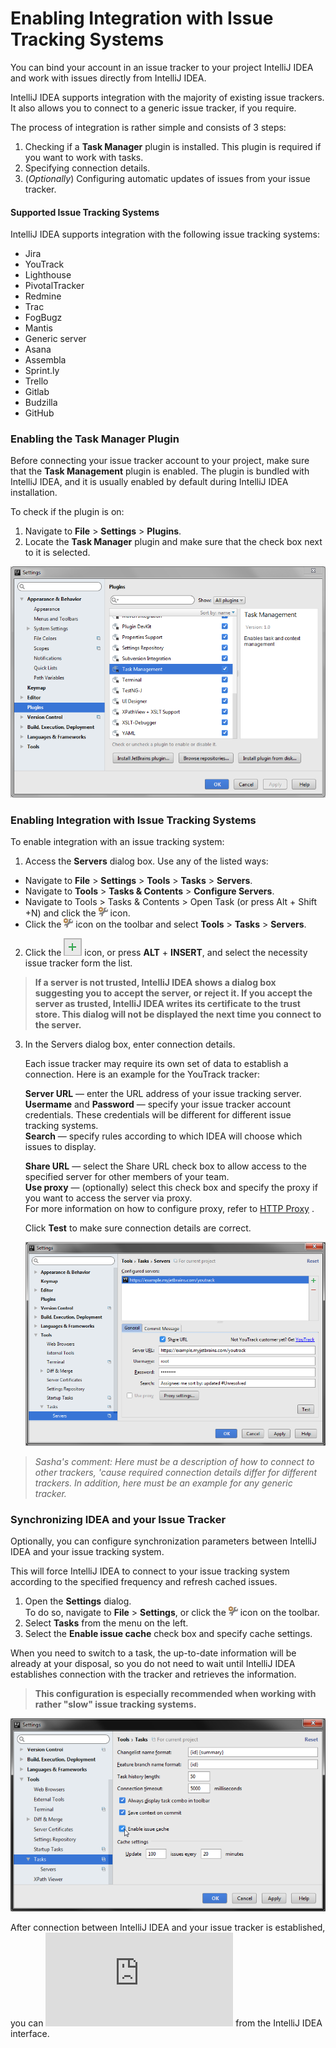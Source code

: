 # Enabling Integration with Issue Tracking Systems

You can bind your account in an issue tracker to your project IntelliJ IDEA and work with issues directly from IntelliJ IDEA. 

IntelliJ IDEA supports integration with the majority of existing issue trackers. It also allows you to connect to a generic issue tracker, if you require. 

The process of integration is rather simple and consists of 3 steps:
1. Checking if a **Task Manager** plugin is installed. This plugin is required if you want to work with tasks. 
2. Specifying connection details. 
3. (_Optionally_) Configuring automatic updates of issues from your issue tracker.

#### Supported Issue Tracking Systems

IntelliJ IDEA supports integration with the following issue tracking systems:

* Jira
* YouTrack
* Lighthouse
* PivotalTracker
* Redmine
* Trac
* FogBugz
* Mantis
* Generic server
* Asana
* Assembla
* Sprint.ly 
* Trello
* Gitlab
* Budzilla
* GitHub
 
### Enabling the Task Manager Plugin

Before connecting your issue tracker account to your project, make sure that the **Task Management** plugin is enabled. 
The plugin is bundled with IntelliJ IDEA, and it is usually enabled by default during IntelliJ IDEA installation. 

To check if the plugin is on:

1. Navigate to **File** > **Settings** > **Plugins**. 
2. Locate the **Task Manager** plugin and make sure that the check box next to it is selected. 

  ![](https://github.com/alexandrazolushkina/IntelliJ/blob/master/plugins_task_manager.png)

### Enabling Integration with Issue Tracking Systems

To enable integration with an issue tracking system:

1. Access the **Servers** dialog box. Use any of the listed ways: 
* Navigate to **File** > **Settings** > **Tools** > **Tasks** > **Servers**. 
* Navigate to **Tools** > **Tasks & Contents** > **Configure Servers**.
* Navigate to Tools > Tasks & Contents > Open Task (or press Alt + Shift +N) and click the ![](https://github.com/alexandrazolushkina/IntelliJ/blob/master/icon.png) icon.
* Click the ![](https://github.com/alexandrazolushkina/IntelliJ/blob/master/icon.png) icon on the toolbar and select **Tools** > **Tasks** > **Servers**.
2. Click the ![](https://github.com/alexandrazolushkina/IntelliJ/blob/master/add.png) icon, or press **ALT** + **INSERT**, and select the necessity issue tracker form the list.

> **If a server is not trusted, IntelliJ IDEA shows a dialog box suggesting you to accept the server, or reject it. If you accept the server as trusted, IntelliJ IDEA writes its certificate to the trust store. This dialog will not be displayed the next time you connect to the server.**

3. In the Servers dialog box, enter connection details.

   Each issue tracker may require its own set of data to establish a connection. Here is an example for the YouTrack     tracker:
 
    ****Server URL**** — enter the URL address of your issue tracking server.<br>
    ****Usermame**** and ****Password**** — specify your issue tracker account credentials. These credentials will be different for different issue tracking systems.<br>
    ****Search**** — specify rules according to which IDEA will choose which issues to display.<br>
    
    ****Share URL**** — select the Share URL check box to allow access to the specified server for other members of your team.<br>
    ****Use proxy**** — (optionally) select this check box and specify the proxy if you want to access the server via proxy.<br>
    For more information on how to configure proxy, refer to [HTTP Proxy](https://www.jetbrains.com/help/idea/2017.1/http-proxy.html) .<br>

    Click ****Test**** to make sure connection details are correct.<br>

    ![](https://github.com/alexandrazolushkina/IntelliJ/blob/master/server_settings.png)

> _Sasha's comment: Here must be a description of how to connect to other trackers, 'cause required connection details differ for different trackers. In addition, here must be an example for any generic tracker._ 

### Synchronizing IDEA and your Issue Tracker

Optionally, you can configure synchronization parameters between IntelliJ IDEA and your issue tracking system. 

This will force IntelliJ IDEA to connect to your issue tracking system according to the specified frequency and refresh cached issues.
1. Open the **Settings** dialog. <br>
    To do so, navigate to **File** > **Settings**, or click the ![](https://github.com/alexandrazolushkina/IntelliJ/blob/master/icon.png) icon on the toolbar.<br>
2. Select **Tasks** from the menu on the left.<br>
3. Select the **Enable issue cache** check box and specify cache settings.

When you need to switch to a task, the up-to-date information will be already at your disposal, so you do not need to wait until IntelliJ IDEA establishes connection with the tracker and retrieves the information.


> **This configuration is especially recommended when working with rather "slow" issue tracking systems.** 

![](https://github.com/alexandrazolushkina/IntelliJ/blob/master/enable_issue_cache_img.png)

After connection between IntelliJ IDEA and your issue tracker is established, you can ![start working with issues](https://github.com/alexandrazolushkina/IntelliJ/blob/master/managing_tasks.md) from the IntelliJ IDEA interface. 

